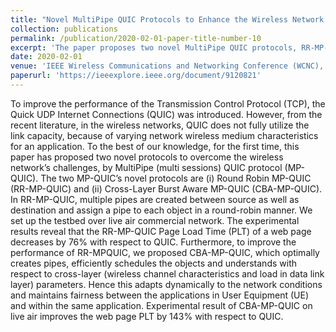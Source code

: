 ```yaml
---
title: "Novel MultiPipe QUIC Protocols to Enhance the Wireless Network Performance"
collection: publications
permalink: /publication/2020-02-01-paper-title-number-10
excerpt: 'The paper proposes two novel MultiPipe QUIC protocols, RR-MP-QUIC and CBA-MP-QUIC, to address wireless network challenges and enhance QUICs performance. These protocols optimize data transmission by leveraging multiple sessions and cross-layer awareness, significantly improving web page load times in live network environments.'
date: 2020-02-01
venue: 'IEEE Wireless Communications and Networking Conference (WCNC), Seoul, Korea (South)'
paperurl: 'https://ieeexplore.ieee.org/document/9120821'
---
```


To improve the performance of the Transmission Control Protocol (TCP), the Quick UDP Internet Connections (QUIC) was introduced. However, from the recent literature, in the wireless networks, QUIC does not fully utilize the link capacity, because of varying network wireless medium characteristics for an application. To the best of our knowledge, for the first time, this paper has proposed two novel protocols to overcome the wireless network’s challenges, by MultiPipe (multi sessions) QUIC protocol (MP-QUIC). The two MP-QUIC’s novel protocols are (i) Round Robin MP-QUIC (RR-MP-QUIC) and (ii) Cross-Layer Burst Aware MP-QUIC (CBA-MP-QUIC). In RR-MP-QUIC, multiple pipes are created between source as well as destination and assign a pipe to each object in a round-robin manner. We set up the testbed over live air commercial network. The experimental results reveal that the RR-MP-QUIC Page Load Time (PLT) of a web page decreases by 76% with respect to QUIC. Furthermore, to improve the performance of RR-MPQUIC, we proposed CBA-MP-QUIC, which optimally creates pipes, efficiently schedules the objects and understands with respect to cross-layer (wireless channel characteristics and load in data link layer) parameters. Hence this adapts dynamically to the network conditions and maintains fairness between the applications in User Equipment (UE) and within the same application. Experimental result of CBA-MP-QUIC on live air improves the web page PLT by 143% with respect to QUIC.
